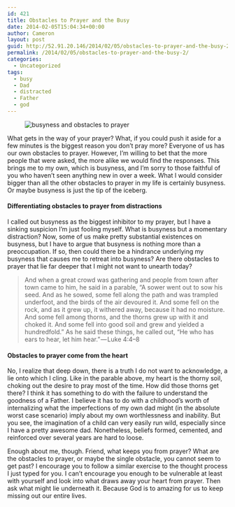 ```yaml
---
id: 421
title: Obstacles to Prayer and the Busy
date: 2014-02-05T15:04:34+00:00
author: Cameron
layout: post
guid: http://52.91.20.146/2014/02/05/obstacles-to-prayer-and-the-busy-2/
permalink: /2014/02/05/obstacles-to-prayer-and-the-busy-2/
categories:
  - Uncategorized
tags:
  - busy
  - Dad
  - distracted
  - Father
  - god
---
```

<figure> 

<img alt="busyness and obstacles to prayer" src="https://faiththroughdoubt.files.wordpress.com/2014/02/4daf8-0g4gualrsk8320q8y.jpg?w=525" data-recalc-dims="1" />
  
</figure> 

What gets in the way of your prayer? What, if you could push it aside for a few minutes is the biggest reason you don’t pray more? Everyone of us has our own obstacles to prayer. However, I’m willing to bet that the more people that were asked, the more alike we would find the responses. This brings me to my own, which is busyness, and I’m sorry to those faithful of you who haven’t seen anything new in over a week. What I would consider bigger than all the other obstacles to prayer in my life is certainly busyness. Or maybe busyness is just the tip of the iceberg.

#### Differentiating obstacles to prayer from distractions

I called out busyness as the biggest inhibitor to my prayer, but I have a sinking suspicion I’m just fooling myself. What is busyness but a momentary distraction? Now, some of us make pretty substantial existences on busyness, but I have to argue that busyness is nothing more than a preoccupation. If so, then could there be a hindrance underlying my busyness that causes me to retreat into busyness? Are there obstacles to prayer that lie far deeper that I might not want to unearth today?

> And when a great crowd was gathering and people from town after town came to him, he said in a parable, “A sower went out to sow his seed. And as he sowed, some fell along the path and was trampled underfoot, and the birds of the air devoured it. And some fell on the rock, and as it grew up, it withered away, because it had no moisture. And some fell among thorns, and the thorns grew up with it and choked it. And some fell into good soil and grew and yielded a hundredfold.” As he said these things, he called out, “He who has ears to hear, let him hear.” — Luke 4:4–8

#### Obstacles to prayer come from the heart

No, I realize that deep down, there is a truth I do not want to acknowledge, a lie onto which I cling. Like in the parable above, my heart is the thorny soil, choking out the desire to pray most of the time. How did those thorns get there? I think it has something to do with the failure to understand the goodness of a Father. I believe it has to do with a childhood’s worth of internalizing what the imperfections of my own dad might (in the absolute worst case scenario) imply about my own worthlessness and inability. But you see, the imagination of a child can very easily run wild, especially since I have a pretty awesome dad. Nonetheless, beliefs formed, cemented, and reinforced over several years are hard to loose.

Enough about me, though. Friend, what keeps you from prayer? What are the obstacles to prayer, or maybe the single obstacle, you cannot seem to get past? I encourage you to follow a similar exercise to the thought process I just typed for you. I can’t encourage you enough to be vulnerable at least with yourself and look into what draws away your heart from prayer. Then ask what might lie underneath it. Because God is to amazing for us to keep missing out our entire lives.